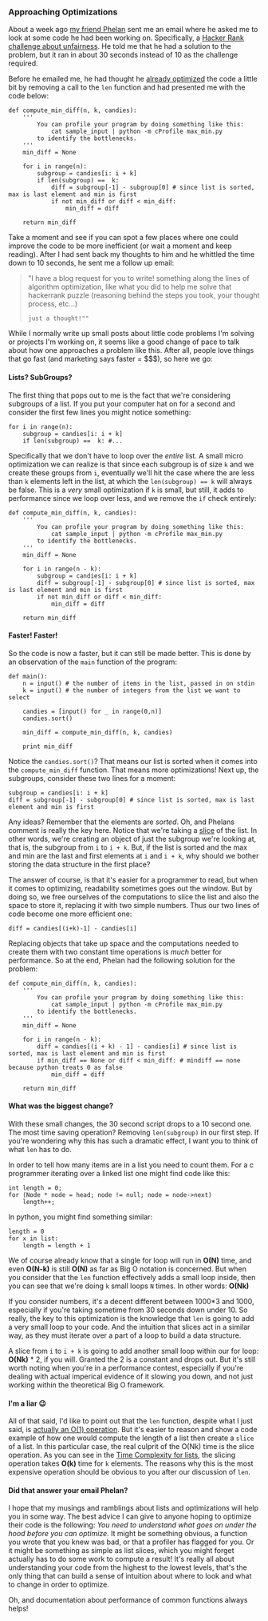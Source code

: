### Approaching Optimizations

About a week ago [my friend Phelan] sent me an email where he asked me to 
look at some code he had been working on. Specifically, a [Hacker Rank 
challenge about unfairness]. He told me that he had a solution to 
the problem, but it ran in about 30 seconds instead of 10 as the 
challenge required. 

Before he emailed me, he had thought he [already optimized] the code a 
little bit by removing a call to the `len` function and had presented 
me with the code below: 
	
	def compute_min_diff(n, k, candies):
		'''
			You can profile your program by doing something like this:
				cat sample_input | python -m cProfile max_min.py
			to identify the bottlenecks.
		'''
		min_diff = None
	
		for i in range(n): 
			subgroup = candies[i: i + k] 
			if len(subgroup) ==  k: 
				diff = subgroup[-1] - subgroup[0] # since list is sorted, max is last element and min is first
				if not min_diff or diff < min_diff:
					min_diff = diff
	
		return min_diff

Take a moment and see if you can spot a few places where one could improve 
the code to be more inefficient (or wait a moment and keep reading). After 
I had sent back my thoughts to him and he whittled the time down to 10 
seconds, he sent me a follow up email:

<blockquote>
	"I have a blog request for you to write! something along the lines of algorithm optimization, 
	like what you did to help me solve that hackerrank puzzle 
	(reasoning behind the steps you took, your thought process, etc...)

	just a thought!""
</blockquote>

While I normally write up small posts about little code problems I'm solving 
or projects I'm working on, it seems like a good change of pace to talk about 
how one approaches a problem like this. After all, people love things that 
go fast (and marketing says faster = $$$), so here we go:

#### Lists? SubGroups?

The first thing that pops out to me is the fact that we're considering 
subgroups of a list. If you put your computer hat on for a second and 
consider the first few lines you might notice something:

	for i in range(n): 
		subgroup = candies[i: i + k] 
		if len(subgroup) ==  k: #...

Specifically that we don't have to loop over the _entire_ list. A small 
micro optimization we can realize is that since each subgroup is of size `k`
and we create these groups from `i`, eventually we'll hit the case where the 
are less than `k` elements left in the list, at which the `len(subgroup) == k` 
will always be false. This is a _very_ small optimization if `k` is small, 
but still, it adds to performance since we loop over less, and we remove 
the `if` check entirely:

	def compute_min_diff(n, k, candies):
		'''
			You can profile your program by doing something like this:
				cat sample_input | python -m cProfile max_min.py
			to identify the bottlenecks.
		'''
		min_diff = None
	
		for i in range(n - k): 
			subgroup = candies[i: i + k] 
			diff = subgroup[-1] - subgroup[0] # since list is sorted, max is last element and min is first
			if not min_diff or diff < min_diff:
				min_diff = diff
	
		return min_diff

#### Faster! Faster!

So the code is now a faster, but it can still be made better. This is 
done by an observation of the `main` function of the program:

	def main():
		n = input() # the number of items in the list, passed in on stdin
		k = input() # the number of integers from the list we want to select
	
		candies = [input() for _ in range(0,n)]
		candies.sort()
	
		min_diff = compute_min_diff(n, k, candies)
	
		print min_diff

Notice the `candies.sort()`? That means our list is sorted when it comes 
into the `compute_min_diff` function. That means more optimizations! Next 
up, the subgroups, consider these two lines for a moment:

	subgroup = candies[i: i + k] 
	diff = subgroup[-1] - subgroup[0] # since list is sorted, max is last element and min is first

Any ideas? Remember that the elements are _sorted_. Oh, and Phelans comment 
is really the key here. Notice that we're taking a [slice] of the list. 
In other words, we're creating an object of just the subgroup we're looking 
at, that is, the subgroup from `i` to `i + k`. But, if the list is sorted 
and the max and min are the last and first elements at `i` and  `i + k`, 
why should we bother storing the data structure in the first place? 

The answer of course, is that it's easier for a programmer to read, but 
when it comes to optimizing, readability sometimes goes out the window. 
But by doing so, we free ourselves of the computations to slice the list 
and also the space to store it, replacing it with two simple numbers. Thus 
our two lines of code become one more efficient one:

	diff = candies[(i+k)-1] - candies[i]

Replacing objects that take up space and the computations needed to create 
them with two constant time operations is _much_ better for performance. 
So at the end, Phelan had the following solution for the problem: 

	def compute_min_diff(n, k, candies):
		'''
			You can profile your program by doing something like this:
				cat sample_input | python -m cProfile max_min.py
			to identify the bottlenecks.
		'''
		min_diff = None
	
		for i in range(n - k):
			diff = candies[(i + k) - 1] - candies[i] # since list is sorted, max is last element and min is first
			if min_diff == None or diff < min_diff: # mindiff == none because python treats 0 as false
				min_diff = diff
	
		return min_diff

#### What was the biggest change?

With these small changes, the 30 second script drops to a 10 second one. 
The most time saving operation? Removing `len(subgroup)` in our first 
step. If you're wondering why this has such a dramatic effect, I want you 
to think of what `len` has to do.

In order to tell how many items are in a list you need to count them. For 
a c programmer iterating over a linked list one might find code like this:

	int length = 0;
	for (Node * node = head; node != null; node = node->next)
		length++;
	
In python, you might find something similar:

	length = 0
	for x in list:
		length = length + 1
	
We of course already know that a single for loop will run in **O(N)** time, 
and even **O(N-k)** is still **O(N)** as far as Big O notation is concerned. But 
when you consider that the `len` function effectively adds a small loop
inside, then you can see that we're doing `k` small loops `N` times. In other 
words: **O(Nk)**

If you consider numbers, it's a decent different between 1000*3 and 1000, 
especially if you're taking sometime from 30 seconds down under 10. So really, 
the key to this optimization is the knowledge that `len` is going to add 
a very small loop to your code. And the intuition that slices act in a 
similar way, as they must iterate over a part of a loop to build a data 
structure. 

A slice from `i` to `i + k` is going to add another small loop
within our for loop: **O(Nk)** * 2, if you will. Granted the 2 is a constant 
and drops out. But it's still worth noting when you're in a performance 
contest, especially if you're dealing with actual imperical evidence of 
it slowing you down, and not just working within the theoretical Big O 
framework.

#### I'm a liar 😉

All of that said, I'd like to point out that the `len` function, despite 
what I just said, is [actually an O(1) operation]. But it's easier 
to reason and show a code example of how one would compute the length of 
a list then create a `slice` of a list. In this particular case, the real 
culprit of the O(Nk) time is the slice operation. As you can see in the 
[Time Complexity for lists], the slicing operation takes **O(k)** time 
for `k` elements. The reasons why this is the most expensive operation 
should be obvious to you after our discussion of `len`.
	
#### Did that answer your email Phelan? 

I hope that my musings and ramblings about lists and optimizations will 
help you in some way. The best advice I can give to anyone hoping to 
optimize their code is the following: _You need to understand what goes on 
under the hood before you can optimize_. It might be something obvious, a 
function you wrote that you knew was bad, or that a profiler has flagged 
for you. Or it might be something as simple as list slices, which 
you might forget actually has to do some work to compute a result! It's 
really all about understanding your code from the highest to the lowest 
levels, that's the only thing that can build a sense of intuition about 
where to look and what to change in order to optimize. 

Oh, and documentation about performance of common functions always helps!




	
[my friend Phelan]:https://github.com/the-hobbes
[Hacker Rank challenge about unfairness]:https://www.hackerrank.com/challenges/angry-children
[already optimized]:https://github.com/the-hobbes/misc/commit/30180c42fbef4fbd4673dcdd530696682c86052f
[slice]:http://www.dotnetperls.com/slice
[actually an O(1) operation]:https://wiki.python.org/moin/TimeComplexity
[Time Complexity for lists]:https://wiki.python.org/moin/TimeComplexity